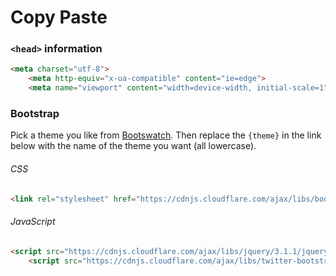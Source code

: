 # Copy Paste

### `<head>` information

```html
<meta charset="utf-8">
    <meta http-equiv="x-ua-compatible" content="ie=edge">
    <meta name="viewport" content="width=device-width, initial-scale=1">
```

### Bootstrap
Pick a theme you like from <a href="https://bootswatch.com" target="blank">Bootswatch</a>. Then replace the `{theme}` in the link below with the name of the theme you want (all lowercase).

###### CSS
```html
<link rel="stylesheet" href="https://cdnjs.cloudflare.com/ajax/libs/bootswatch/3.3.7/{theme}/bootstrap.min.css">
```

###### JavaScript
```html
<script src="https://cdnjs.cloudflare.com/ajax/libs/jquery/3.1.1/jquery.min.js"></script>
    <script src="https://cdnjs.cloudflare.com/ajax/libs/twitter-bootstrap/3.3.7/js/bootstrap.min.js"></script>
```
